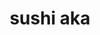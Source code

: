 ---
layout: place
title: "sushi aka"
permalink: /virginia/suffolk/sushi-aka.html
stateAbbr: VA
stateName: Virginia
cityName: Suffolk
seo:
  name: "sushi aka"
  type: Restaurant
  links: http://www.sushiaka.com/
description: "sushi aka serves delicious sushi in Suffolk, Virginia. Try fresh Japanese dishes for a great dining experience. Available for takeout, and dinner."
place_id: ChIJb21qDw0PsIkRcdgDM7rjRCM
photos:
  - name: >-
      places/ChIJb21qDw0PsIkRcdgDM7rjRCM/photos/AeeoHcKfq3W0JKt2EE1jC0wKPzCCea2l-GlN2WqN5EEl4_DatpwiXu26dWtJ9XMYd4zD-P4MqfwA1I8TyBHFbRLh8yT17XKOrfdPTmo0PZ2zYQ7Rohuv9pDB5NyU-ZCz-ulNQ7dc9hFAO6IihSpIYo6OmaM7CpZH0S2yeU3HGgUE_FNvOBlq7DeWGr4JUHevCAHGdS6Z4lbM43GAjAeFHzPO5AdszPOsR_hOGdoep3Df4u-OUZTCyyvTCdZkM94d1k9Vq5an6CgOaRNDXcgGctf5TCIrLP7WEEYUNvurEL3BQDd0eVa6-lPjY7vv3nmMnROduPbWlxZ56VZguwzNHm6SiiYmMceV5jU-C2sm0EMPnc-1Q9ycGVWGmckgpHNuXho-4kn3s46eDIf9FEmIR4Gl1cOHb_4vy9X58D4jHFIqlMEnRg
    widthPx: 4800
    heightPx: 3253
    authorAttributions:
      - displayName: SC
        uri: https://maps.google.com/maps/contrib/112953678517521258705
        photoUri: >-
          https://lh3.googleusercontent.com/a-/ALV-UjUHBZpR4W-mDkfcpyB37fHkwl07nqo5O-9jyfVtPlL9V0fEcEe7=s100-p-k-no-mo
    flagContentUri: >-
      https://www.google.com/local/imagery/report/?cb_client=maps_api_places.places_api&image_key=!1e10!2sCIHM0ogKEICAgICKt52beA&hl=en-US
    googleMapsUri: >-
      https://www.google.com/maps/place//data=!3m4!1e2!3m2!1sCIHM0ogKEICAgICKt52beA!2e10!4m2!3m1!1s0x89b00f0d0f6a6d6f:0x2344e3ba3303d871
  - name: >-
      places/ChIJb21qDw0PsIkRcdgDM7rjRCM/photos/AeeoHcI30vk87hPie7aoD7Lzj6ukT45oko7gx3Dv3R96sKFhNjvhASHw-B2beCGzK7SBJWkfcaA0St7vQjrFIfVAWnrJOTvx1Puyo5WSLauTJiEjyBllCZDJKKxeoPre1U3p_AeQ5gSKE8wFJtDsMmnzgQlZn0ZR3Z-hvHvJZRjHg8dv33jmUaxNytvPS7xzbI4z2RrrKgRzPmgWkywXYorQ8IlhQxKtZlvN7Fc-G80RflYRvR_IaoRBR_LxJKLnNPyW0sOxiUphwdshhaObLfu4LyakOvzeLI0XgH79nl5DygEHKA
    widthPx: 3024
    heightPx: 4032
    authorAttributions:
      - displayName: sushi aka
        uri: https://maps.google.com/maps/contrib/110259548207316826585
        photoUri: >-
          https://lh3.googleusercontent.com/a-/ALV-UjVrkpPrHW3XsU_CQ70KEIHD3ifJteNRrY44Li6FuFdM6Wf5Qjw=s100-p-k-no-mo
    flagContentUri: >-
      https://www.google.com/local/imagery/report/?cb_client=maps_api_places.places_api&image_key=!1e10!2sAF1QipMQUiukU807jfFErE9p05sQk3hd4_flfGCHLjeb&hl=en-US
    googleMapsUri: >-
      https://www.google.com/maps/place//data=!3m4!1e2!3m2!1sAF1QipMQUiukU807jfFErE9p05sQk3hd4_flfGCHLjeb!2e10!4m2!3m1!1s0x89b00f0d0f6a6d6f:0x2344e3ba3303d871
  - name: >-
      places/ChIJb21qDw0PsIkRcdgDM7rjRCM/photos/AeeoHcJUKbNjUc0NNv_syM7tVhEZOCyHRF3u0Yt7e8_nvKva93kG0V0B36SiUe1D75SwFHONBirDkzcmfHkean6lCIK8u1luDMfb-2JP7lJeIxDCq-wmwdrVAsuJnUk9cAAJ2IyI1wXPeIGf0cLeWeZFg8F2mOC53dorTU_gEnZI15AGQi-zGoDtJtpbCcTcynrcJmH-TxYzfld7Eyrfk3VXYaFPgBWz-rH7GFX7xDAAO29xmZheHFjDG267AYPEG0BQJvsP60pCM2rBt66gf7x7RpF7pELYEcc__07OgYshLARjcQ
    widthPx: 612
    heightPx: 408
    authorAttributions:
      - displayName: sushi aka
        uri: https://maps.google.com/maps/contrib/110259548207316826585
        photoUri: >-
          https://lh3.googleusercontent.com/a-/ALV-UjVrkpPrHW3XsU_CQ70KEIHD3ifJteNRrY44Li6FuFdM6Wf5Qjw=s100-p-k-no-mo
    flagContentUri: >-
      https://www.google.com/local/imagery/report/?cb_client=maps_api_places.places_api&image_key=!1e10!2sAF1QipNoxIforidqCH0CRsuhzvgWKbpSTnNKnHvSW8ax&hl=en-US
    googleMapsUri: >-
      https://www.google.com/maps/place//data=!3m4!1e2!3m2!1sAF1QipNoxIforidqCH0CRsuhzvgWKbpSTnNKnHvSW8ax!2e10!4m2!3m1!1s0x89b00f0d0f6a6d6f:0x2344e3ba3303d871
  - name: >-
      places/ChIJb21qDw0PsIkRcdgDM7rjRCM/photos/AeeoHcKn_UZdf1_f7PIk1tTh_7pgkfH0o2g54be3GHf7z3Km1pk_wqpFOT_iUOiuzwKPbq3zc03AH15KCln1QPzoT9D63aLQo39K7TATu8l64Fg_3wZPJ2T3IzS_jPHC88jUnQVv0brqu6JSqgS84lkOqsDjPRdu44iKgq2_zGC6PXbhGjQ7i_oDygaLsNjd_rG08l81YlXrewrFN5-eLMCcSicp6oiK5zmiC_sWQpsZFccNAg8DoTN-js2BMB77zr1uDknfScQL53cIIiNPFpdcZfOpG17EznFy1NXoXgAhIjF0TEXtFFQGCbTheh519FjbQoS4O4iXHgS-2rL1vnl1TA0lueG3OUp9PkkLe3lVGyh3WdnCVUoNgpoDP1lNy6c_w2qb1h-GGIXKCZlnIppepv671QU-_eGnLRl5Yl8AFGatMQ
    widthPx: 4000
    heightPx: 3000
    authorAttributions:
      - displayName: Y Y
        uri: https://maps.google.com/maps/contrib/117118267416888379972
        photoUri: >-
          https://lh3.googleusercontent.com/a/ACg8ocKTK0VDpLG8l0gMAQVsZDiqa6yH0092bT-MAOD-ZYF9x5BSHs1e=s100-p-k-no-mo
    flagContentUri: >-
      https://www.google.com/local/imagery/report/?cb_client=maps_api_places.places_api&image_key=!1e10!2sCIHM0ogKEICAgICvz6ewOg&hl=en-US
    googleMapsUri: >-
      https://www.google.com/maps/place//data=!3m4!1e2!3m2!1sCIHM0ogKEICAgICvz6ewOg!2e10!4m2!3m1!1s0x89b00f0d0f6a6d6f:0x2344e3ba3303d871
  - name: >-
      places/ChIJb21qDw0PsIkRcdgDM7rjRCM/photos/AeeoHcJ5vxy3Y1J1_pJqx6iHHak87zHw8Rt801OdRAY91OhWsT2585YBAv9pLz8NL3Vo-AMB5dgSiJ37ozR7_3gyVHPxbs3WMF2s0acLhowb7r-cmNJ6GfbJlEZ2ecGFJPwWozPk8Zny9vrFIpekKMTJyA6Jmv5sK-n8pWbkdSAYumQhauaoG3yNE19z88u1KfVCEd-iUy8mLXewyaL62nkFE5oaUCp2p5iKFpg-56MdH3gS3J96cj1rz5UltSkpJV5wRZzbw_WxMCspZ0ueJrlnOXhYwNpaqdnJPVbpukd5e8f5TWvAzKRLcAqayho8Ca0dibvFyqbuumvqldByy52Bo1H_QZYoTspsLprfZ187HjGbsukVnd6_M5oQmTgcTSw-bGVweFNyKv1PWaA8SAAhKdVKmh_E9_df7e1MbwJH4uq2s-w
    widthPx: 3024
    heightPx: 4032
    authorAttributions:
      - displayName: Lexie Redd
        uri: https://maps.google.com/maps/contrib/101415576870035089560
        photoUri: >-
          https://lh3.googleusercontent.com/a/ACg8ocIFuq3m-hOItBeQqDCjvo40ze8Kwiq3AaKdMjuWOqTaeyGQug=s100-p-k-no-mo
    flagContentUri: >-
      https://www.google.com/local/imagery/report/?cb_client=maps_api_places.places_api&image_key=!1e10!2sCIHM0ogKEICAgIDH59XzkQE&hl=en-US
    googleMapsUri: >-
      https://www.google.com/maps/place//data=!3m4!1e2!3m2!1sCIHM0ogKEICAgIDH59XzkQE!2e10!4m2!3m1!1s0x89b00f0d0f6a6d6f:0x2344e3ba3303d871
  - name: >-
      places/ChIJb21qDw0PsIkRcdgDM7rjRCM/photos/AeeoHcI_FEmYR-PmrTjYZk7XlfvSdLAzsXvgZlS3AcVi-i5CoPUI05Jb53BOr3-qHODGxEdHUy0HqrLDp2DK9LqQusnEzRbh6lFsyXXBwE5uiM9VYn-jEiYvAHKimsRQxx-7TjoPHsJg3MXJ8yGqaimXoDECqtuim2z6XMpHOYGTJ_7sbeiqCdEbX0MKZk7TdCDLOW5VFODWxK3y9VTKGIzKXsxEzZ2UE24HhZM40ixfAL9etLLKJuqYF5GP2heZiVrxIFmM3Rc_l8TGppGAydaBi2GMbTrX5_dzgBnyYg1FUT21-Fev7xnQ0nngntfjPfBMvcw9-zaree3ZTHKWLFjHZbJ0cXwDvI9euSVCeypEYG0cv-nf0fmeFxrDiwEesUMmXXVzXIhzx0JGpx-OUefMQN73kwOdYDs5Km3JA34X2MHizc4
    widthPx: 4000
    heightPx: 3000
    authorAttributions:
      - displayName: Y Y
        uri: https://maps.google.com/maps/contrib/117118267416888379972
        photoUri: >-
          https://lh3.googleusercontent.com/a/ACg8ocKTK0VDpLG8l0gMAQVsZDiqa6yH0092bT-MAOD-ZYF9x5BSHs1e=s100-p-k-no-mo
    flagContentUri: >-
      https://www.google.com/local/imagery/report/?cb_client=maps_api_places.places_api&image_key=!1e10!2sCIHM0ogKEICAgICv8Zin4wE&hl=en-US
    googleMapsUri: >-
      https://www.google.com/maps/place//data=!3m4!1e2!3m2!1sCIHM0ogKEICAgICv8Zin4wE!2e10!4m2!3m1!1s0x89b00f0d0f6a6d6f:0x2344e3ba3303d871
  - name: >-
      places/ChIJb21qDw0PsIkRcdgDM7rjRCM/photos/AeeoHcIQ4ZxGPCyOLAkcCWURnn2Hm9T5TNumz-wVsN6I70NV84cRc28mqMSo2ODsvyOOJO-hwLiV6zXIdDV6ZyyYDfVoJllfgAAGUc5z3bI_h9Gen37tBe2yQW1bcPq7IoOVcmbh5wo2Qa-hE_OTWr_Lf6Id_6M8GeSZaZnQb9Gh-HNcyIvnbrdpqipTyq3NZ14Mx5kqYA9ual8xaCDVER6siNPaD6ugP_sDqWwVqhj7od5zqNnhXhRjtEuu38S2jD7ff1pa2qGb2UnNHh9XGFZGq4a2EF2XCWLIdvEbLOEsnOtLgpBbC5_S1xOuRQ0NJSnxWzi_cLOYnhPZxxsM9iQq_h1sIQ-O961rvy4JkiDdY3szHAJx23dXW6W5ZWCG3VbhtkAfkPWTndlSV_jyML-T4pr5mg9X8JKtzZZ10SyXJUAXPmAq
    widthPx: 4032
    heightPx: 3024
    authorAttributions:
      - displayName: SC
        uri: https://maps.google.com/maps/contrib/112953678517521258705
        photoUri: >-
          https://lh3.googleusercontent.com/a-/ALV-UjUHBZpR4W-mDkfcpyB37fHkwl07nqo5O-9jyfVtPlL9V0fEcEe7=s100-p-k-no-mo
    flagContentUri: >-
      https://www.google.com/local/imagery/report/?cb_client=maps_api_places.places_api&image_key=!1e10!2sCIHM0ogKEICAgIDJxaXh_gE&hl=en-US
    googleMapsUri: >-
      https://www.google.com/maps/place//data=!3m4!1e2!3m2!1sCIHM0ogKEICAgIDJxaXh_gE!2e10!4m2!3m1!1s0x89b00f0d0f6a6d6f:0x2344e3ba3303d871
  - name: >-
      places/ChIJb21qDw0PsIkRcdgDM7rjRCM/photos/AeeoHcLbMgX4ffl0dp_cbbnxFfp6gErBS7SeVM5ZCidDn5VK79ct-k7L5QWVd_pmCi82JKTxvjfmf_df47_-WSx3FInc2USJvdz0TxFAOvzYTB3M4ymOEXkzRDXiQD-HhVydZSJLAzvOo6wDkshV-K5b8nUnsKpwP87c4MvEU0Ai4uMKfKfCm5xpawPZzqfmgtVFuxt7WKSeNpndO3H0Au2CqFWoPepfNu2Wnyz9rKG2fOVNaYN5zhq9argn0-JxJMKAwO8Q32pb5k9OHRNzKGMS7zds8vPSiOrt__y0yZkE4ULx3Sbqn3AATqVdIxAYloB9LTYdnnCRzFBdS9HIrdpLpIoA0_XOHlfU8V7ZyIQX-OtQiBe-8Ev1FXDbgjivz_tWvVE4xYLW1FxCQ6RVmPvLk3Oh_vM0WEEc1aTnm5Xa5XERyQ
    widthPx: 3024
    heightPx: 4032
    authorAttributions:
      - displayName: Lexie Redd
        uri: https://maps.google.com/maps/contrib/101415576870035089560
        photoUri: >-
          https://lh3.googleusercontent.com/a/ACg8ocIFuq3m-hOItBeQqDCjvo40ze8Kwiq3AaKdMjuWOqTaeyGQug=s100-p-k-no-mo
    flagContentUri: >-
      https://www.google.com/local/imagery/report/?cb_client=maps_api_places.places_api&image_key=!1e10!2sCIHM0ogKEICAgIDH59XzUQ&hl=en-US
    googleMapsUri: >-
      https://www.google.com/maps/place//data=!3m4!1e2!3m2!1sCIHM0ogKEICAgIDH59XzUQ!2e10!4m2!3m1!1s0x89b00f0d0f6a6d6f:0x2344e3ba3303d871
  - name: >-
      places/ChIJb21qDw0PsIkRcdgDM7rjRCM/photos/AeeoHcIhHbczJBJw-jKk54gbjaOWox27OrbxgMS9hf2tD0avV2OyyCiuR3eZlSeGGMBiGgddbc1OxOLYKJBEAD9siXTvv3d3QqO7YulWAyyoYnNr4dOhOPi3fqYTTb4qMpGtBmHUocWC5r3pTkOi6i6ktaSvi0KJddFKP_HIeVpr-Ya9yePCz8gufVWnrO50ytTZeaOL5V9BMYyRaGWP4rt2w1iqrpl_4B-2y0RZZcmMlfQRZ0TUzMtH31Sls4MdFXv3WQkLvEad2ZM6FP2_u8HtT_w0KFHxKc8vBP99xQ2R7sPGP541inJwhVmt4EXATPxaaHG8I3Ry42W6IPrlnI5UnoKa3aoBn06N3asdgxGgeZqVDFN-KhIIFkYTyW410Zf_5f0aB0lPRmxndDigTHVqwMGNOtI21W7wvhN1Jphmcn6uOl90
    widthPx: 3024
    heightPx: 4032
    authorAttributions:
      - displayName: Ginny Rowe
        uri: https://maps.google.com/maps/contrib/109583774939023786805
        photoUri: >-
          https://lh3.googleusercontent.com/a-/ALV-UjXtWU80EU4VIzTo6CIxP7NNLiXhtpry22FrtP9BGr2Rn3Sl-koC=s100-p-k-no-mo
    flagContentUri: >-
      https://www.google.com/local/imagery/report/?cb_client=maps_api_places.places_api&image_key=!1e10!2sCIHM0ogKEICAgIDrmNDn3QE&hl=en-US
    googleMapsUri: >-
      https://www.google.com/maps/place//data=!3m4!1e2!3m2!1sCIHM0ogKEICAgIDrmNDn3QE!2e10!4m2!3m1!1s0x89b00f0d0f6a6d6f:0x2344e3ba3303d871
  - name: >-
      places/ChIJb21qDw0PsIkRcdgDM7rjRCM/photos/AeeoHcKfInulnGR3hOI7J0UTOr5wmJE2xs85POKgOCiRO4Qx--TU_mgUStmRDWAL1GkQvMzID1TAjZm9Yi449WQnTJEXZ1hPXt4VejqY49C_8bH7oBOaVkkajVAkL0RCJTOLGA02Xm1OmpH4OVk_9wpodt3ULlElRoon-t1Oa-90n1LHQJKMcqoPkwkbfKthmO1A_X1_NXHBtPIbBTAXTK3b0CYlsbbqcCCt9Cjj62DK6CwqiVfRrWkoJSbPYFPxMCo_RAlRCenj38jBQEtnmk4NMr0VqgvhXiG9Wcxl7Cly4O8FU56qw3DACvEtNFpjM4DTKaIPlMGQeIU323cbPAtY-SW_-NeXIdpraYAXEWZJ0ZbxETU8SmIggkV0OpJc68gFLjjrIjUDwAx4Z38IoNymqe50gsjq2-Tq6Bef-vLKOQ6HYw
    widthPx: 4000
    heightPx: 2252
    authorAttributions:
      - displayName: Y Y
        uri: https://maps.google.com/maps/contrib/117118267416888379972
        photoUri: >-
          https://lh3.googleusercontent.com/a/ACg8ocKTK0VDpLG8l0gMAQVsZDiqa6yH0092bT-MAOD-ZYF9x5BSHs1e=s100-p-k-no-mo
    flagContentUri: >-
      https://www.google.com/local/imagery/report/?cb_client=maps_api_places.places_api&image_key=!1e10!2sCIHM0ogKEICAgICz8q3uHg&hl=en-US
    googleMapsUri: >-
      https://www.google.com/maps/place//data=!3m4!1e2!3m2!1sCIHM0ogKEICAgICz8q3uHg!2e10!4m2!3m1!1s0x89b00f0d0f6a6d6f:0x2344e3ba3303d871
address: 116 W Washington St, Suffolk, VA 23434, USA
street: 116 W Washington St
city: Suffolk
state: VA
zip: '23434'
country: USA
neighborhood: null
latitude: '36.728487'
longitude: '-76.583566'
accessibility_options:
  wheelchairAccessibleParking: true
  wheelchairAccessibleEntrance: true
  wheelchairAccessibleRestroom: true
  wheelchairAccessibleSeating: true
business_status: OPERATIONAL
name: sushi aka
google_maps_links:
  directionsUri: >-
    https://www.google.com/maps/dir//''/data=!4m7!4m6!1m1!4e2!1m2!1m1!1s0x89b00f0d0f6a6d6f:0x2344e3ba3303d871!3e0
  placeUri: https://maps.google.com/?cid=2541406478603114609
  writeAReviewUri: >-
    https://www.google.com/maps/place//data=!4m3!3m2!1s0x89b00f0d0f6a6d6f:0x2344e3ba3303d871!12e1
  reviewsUri: >-
    https://www.google.com/maps/place//data=!4m4!3m3!1s0x89b00f0d0f6a6d6f:0x2344e3ba3303d871!9m1!1b1
  photosUri: >-
    https://www.google.com/maps/place//data=!4m3!3m2!1s0x89b00f0d0f6a6d6f:0x2344e3ba3303d871!10e5
primary_type: Asian Restaurant
opening_hours:
  regular: null
  current: null
secondary_opening_hours:
  regular:
    weekdayDescriptions: null
    type: null
  current:
    weekdayDescriptions: null
    type: null
phone: (757) 923-1160
price_level: null
price_range: $30 &ndash; $50
rating: '4.7'
rating_count: 338
website: http://www.sushiaka.com/
reviews:
  - name: >-
      places/ChIJb21qDw0PsIkRcdgDM7rjRCM/reviews/ChdDSUhNMG9nS0VJQ0FnSUNQcm9EUzBRRRAB
    relativePublishTimeDescription: 4 months ago
    rating: 5
    text:
      text: >-
        We love this restaurant! Hands down the BEST sushi/sashimi in Hampton
        Roads area and abroad. You know it’s going to be a quality sushi
        restaurant when the sushi chef owns it. It’s a small intimate
        atmosphere, and their staff is only a few people. Everyone who works
        there is like a family. Every dish including the desserts are made in
        house, and they use fresh seasonal produce sourced from local farms. If
        you’re not 100% a fan of sushi or fish they have some incredible pork,
        beef and chicken dishes as well. Sometimes they’ll feature Kobe beef
        cuts. Yum! Our family loves sushi and most of the time when we order
        takeout or dine in we give them a budget for a sushi platter, and tell
        them what our likes and dislikes are and Chef Mike will create an
        amazing assortment for us. A home run every time. During cooler months
        they’ll have pork belly ramen, which my daughter craves it’s so good.
        All around I highly recommend Sushi Aka to everyone who visits Suffolk
        or lives in the area. I’ve met people from Richmond who make it a
        special point to eat there. It’s a gem in downtown Suffolk. Support
        local small businesses and help local math!
      languageCode: en
    originalText:
      text: >-
        We love this restaurant! Hands down the BEST sushi/sashimi in Hampton
        Roads area and abroad. You know it’s going to be a quality sushi
        restaurant when the sushi chef owns it. It’s a small intimate
        atmosphere, and their staff is only a few people. Everyone who works
        there is like a family. Every dish including the desserts are made in
        house, and they use fresh seasonal produce sourced from local farms. If
        you’re not 100% a fan of sushi or fish they have some incredible pork,
        beef and chicken dishes as well. Sometimes they’ll feature Kobe beef
        cuts. Yum! Our family loves sushi and most of the time when we order
        takeout or dine in we give them a budget for a sushi platter, and tell
        them what our likes and dislikes are and Chef Mike will create an
        amazing assortment for us. A home run every time. During cooler months
        they’ll have pork belly ramen, which my daughter craves it’s so good.
        All around I highly recommend Sushi Aka to everyone who visits Suffolk
        or lives in the area. I’ve met people from Richmond who make it a
        special point to eat there. It’s a gem in downtown Suffolk. Support
        local small businesses and help local math!
      languageCode: en
    authorAttribution:
      displayName: Hillarey Breedlove
      uri: https://www.google.com/maps/contrib/118414045824468089184/reviews
      photoUri: >-
        https://lh3.googleusercontent.com/a/ACg8ocIPfVDMVqL_wNrKE26HAZ-tThdP3kgiq3wUSEPP4POZt_T7bg=s128-c0x00000000-cc-rp-mo
    publishTime: '2024-11-24T13:28:32.615648Z'
    flagContentUri: >-
      https://www.google.com/local/review/rap/report?postId=ChdDSUhNMG9nS0VJQ0FnSUNQcm9EUzBRRRAB&d=17924085&t=1
    googleMapsUri: >-
      https://www.google.com/maps/reviews/data=!4m6!14m5!1m4!2m3!1sChdDSUhNMG9nS0VJQ0FnSUNQcm9EUzBRRRAB!2m1!1s0x89b00f0d0f6a6d6f:0x2344e3ba3303d871
  - name: >-
      places/ChIJb21qDw0PsIkRcdgDM7rjRCM/reviews/ChZDSUhNMG9nS0VJQ0FnSURybU5DYkVnEAE
    relativePublishTimeDescription: 9 months ago
    rating: 5
    text:
      text: >-
        We had a really good experience. Food is awesome and service is good.
        The atmosphere is a bit dark lighting so elders have to use a flashlight
        on their phone to see. First, the chef offers a tasty free tuna and
        avocado starter. I got a Roppongi drink and it was great! The chicken
        teriyaki is SO good. The rainbow roll is so good too!! It’s dessert week
        so they offered a banana split and strawberry cheesecake and they were
        to DIE for! Definitely recommend checking this place out! Mike is
        awesome!
      languageCode: en
    originalText:
      text: >-
        We had a really good experience. Food is awesome and service is good.
        The atmosphere is a bit dark lighting so elders have to use a flashlight
        on their phone to see. First, the chef offers a tasty free tuna and
        avocado starter. I got a Roppongi drink and it was great! The chicken
        teriyaki is SO good. The rainbow roll is so good too!! It’s dessert week
        so they offered a banana split and strawberry cheesecake and they were
        to DIE for! Definitely recommend checking this place out! Mike is
        awesome!
      languageCode: en
    authorAttribution:
      displayName: Ginny Rowe
      uri: https://www.google.com/maps/contrib/109583774939023786805/reviews
      photoUri: >-
        https://lh3.googleusercontent.com/a-/ALV-UjXtWU80EU4VIzTo6CIxP7NNLiXhtpry22FrtP9BGr2Rn3Sl-koC=s128-c0x00000000-cc-rp-mo-ba4
    publishTime: '2024-07-14T01:13:38.947332Z'
    flagContentUri: >-
      https://www.google.com/local/review/rap/report?postId=ChZDSUhNMG9nS0VJQ0FnSURybU5DYkVnEAE&d=17924085&t=1
    googleMapsUri: >-
      https://www.google.com/maps/reviews/data=!4m6!14m5!1m4!2m3!1sChZDSUhNMG9nS0VJQ0FnSURybU5DYkVnEAE!2m1!1s0x89b00f0d0f6a6d6f:0x2344e3ba3303d871
  - name: >-
      places/ChIJb21qDw0PsIkRcdgDM7rjRCM/reviews/ChZDSUhNMG9nS0VJQ0FnSURkNmZ6UExBEAE
    relativePublishTimeDescription: a year ago
    rating: 5
    text:
      text: >-
        Wow! Just wow! This hidden gem is a MUST VISIT! Dinner here was
        absolutely amazing from start to finish. The service was superb, the
        staff was very friendly and extremely attentive, I couldn't ask for
        better.


        We got the calamari and one of the appetizer specials. Both were
        awesome. The dipping sauce for the calamari was on another level!


        My friend and I both got platters, he got the 40 piece sashimi combo and
        I got the chef's choice platter. The food was absolutely stunning. The
        quality was immaculate, some of the best sushi I've had outside of
        Japan.


        I ordered dessert, got the blackberry swirl icecream, it was stunning!


        All in all an outstanding experience. I'll definitely be back and I
        cannot express how highly I recommend this place.
      languageCode: en
    originalText:
      text: >-
        Wow! Just wow! This hidden gem is a MUST VISIT! Dinner here was
        absolutely amazing from start to finish. The service was superb, the
        staff was very friendly and extremely attentive, I couldn't ask for
        better.


        We got the calamari and one of the appetizer specials. Both were
        awesome. The dipping sauce for the calamari was on another level!


        My friend and I both got platters, he got the 40 piece sashimi combo and
        I got the chef's choice platter. The food was absolutely stunning. The
        quality was immaculate, some of the best sushi I've had outside of
        Japan.


        I ordered dessert, got the blackberry swirl icecream, it was stunning!


        All in all an outstanding experience. I'll definitely be back and I
        cannot express how highly I recommend this place.
      languageCode: en
    authorAttribution:
      displayName: Juniper Shively
      uri: https://www.google.com/maps/contrib/115481669022595550117/reviews
      photoUri: >-
        https://lh3.googleusercontent.com/a/ACg8ocKFRV8puVeespXrDyafFiwvRrv3zPj4xvxdOQdSXsk1ChdWcQ=s128-c0x00000000-cc-rp-mo-ba4
    publishTime: '2024-02-24T23:36:51.269614Z'
    flagContentUri: >-
      https://www.google.com/local/review/rap/report?postId=ChZDSUhNMG9nS0VJQ0FnSURkNmZ6UExBEAE&d=17924085&t=1
    googleMapsUri: >-
      https://www.google.com/maps/reviews/data=!4m6!14m5!1m4!2m3!1sChZDSUhNMG9nS0VJQ0FnSURkNmZ6UExBEAE!2m1!1s0x89b00f0d0f6a6d6f:0x2344e3ba3303d871
  - name: >-
      places/ChIJb21qDw0PsIkRcdgDM7rjRCM/reviews/ChZDSUhNMG9nS0VJQ0FnSURGMnN1RVNnEAE
    relativePublishTimeDescription: 5 months ago
    rating: 5
    text:
      text: >-
        The most authentic sushi and sashimi place I ever tasted here in
        Virginia! We were station in Japan for 3 years and I fall in love with
        their culture, place and food. We’ve been here 5 years now, so far this
        is the best place I found. This place is so amazing and so authentic
        sushi, specially the sashimi! AKA is local and own by the chief that
        work closely with the famous Japanese sushi chef from Philadelphia! I
        don’t know if you’re that craze with sushi and sashimi to drive an hour
        away but it’s all worth it! It’s the closest one from authentic Japanese
        sushi and sashimi! From their salad, appetizer, main course, up to
        dessert (red bean cream brûlée) ! Even their alcohol is really good!.

        Highly recommended!
      languageCode: en
    originalText:
      text: >-
        The most authentic sushi and sashimi place I ever tasted here in
        Virginia! We were station in Japan for 3 years and I fall in love with
        their culture, place and food. We’ve been here 5 years now, so far this
        is the best place I found. This place is so amazing and so authentic
        sushi, specially the sashimi! AKA is local and own by the chief that
        work closely with the famous Japanese sushi chef from Philadelphia! I
        don’t know if you’re that craze with sushi and sashimi to drive an hour
        away but it’s all worth it! It’s the closest one from authentic Japanese
        sushi and sashimi! From their salad, appetizer, main course, up to
        dessert (red bean cream brûlée) ! Even their alcohol is really good!.

        Highly recommended!
      languageCode: en
    authorAttribution:
      displayName: michelle Estes
      uri: https://www.google.com/maps/contrib/117399633029066181685/reviews
      photoUri: >-
        https://lh3.googleusercontent.com/a-/ALV-UjUeIVS3zdiSsOE5aoDZv5H7mswFhTAszmdhIRkrRP3u5bVgoGVthw=s128-c0x00000000-cc-rp-mo-ba5
    publishTime: '2024-10-24T01:26:26.491588Z'
    flagContentUri: >-
      https://www.google.com/local/review/rap/report?postId=ChZDSUhNMG9nS0VJQ0FnSURGMnN1RVNnEAE&d=17924085&t=1
    googleMapsUri: >-
      https://www.google.com/maps/reviews/data=!4m6!14m5!1m4!2m3!1sChZDSUhNMG9nS0VJQ0FnSURGMnN1RVNnEAE!2m1!1s0x89b00f0d0f6a6d6f:0x2344e3ba3303d871
  - name: >-
      places/ChIJb21qDw0PsIkRcdgDM7rjRCM/reviews/ChdDSUhNMG9nS0VJQ0FnSUNkak5hc3V3RRAB
    relativePublishTimeDescription: a year ago
    rating: 5
    text:
      text: >-
        Excellent! We've been dying for a real sushi spot....Finally! Everything
        was fabulous! We had the chef's sashimi/sushi combo, uni soup, toro,
        cheesecake- try it all! Fish was fresh, there was a wonderful selection.
        Our waitress was also so sweet. My only complaint is that we did pay for
        something that we never received as we ordered a lot, so something got
        lost in the shuffle of bringing many dishes out. We will still return,
        we absolutely enjoyed our meal!
      languageCode: en
    originalText:
      text: >-
        Excellent! We've been dying for a real sushi spot....Finally! Everything
        was fabulous! We had the chef's sashimi/sushi combo, uni soup, toro,
        cheesecake- try it all! Fish was fresh, there was a wonderful selection.
        Our waitress was also so sweet. My only complaint is that we did pay for
        something that we never received as we ordered a lot, so something got
        lost in the shuffle of bringing many dishes out. We will still return,
        we absolutely enjoyed our meal!
      languageCode: en
    authorAttribution:
      displayName: Anitha
      uri: https://www.google.com/maps/contrib/116890191186377705866/reviews
      photoUri: >-
        https://lh3.googleusercontent.com/a-/ALV-UjXNPejI6r7Sj9D_I12KEo6L_dhZ9O2BS-CCT3gBK7bmRRckxTL-qw=s128-c0x00000000-cc-rp-mo-ba6
    publishTime: '2024-02-13T03:54:28.296125Z'
    flagContentUri: >-
      https://www.google.com/local/review/rap/report?postId=ChdDSUhNMG9nS0VJQ0FnSUNkak5hc3V3RRAB&d=17924085&t=1
    googleMapsUri: >-
      https://www.google.com/maps/reviews/data=!4m6!14m5!1m4!2m3!1sChdDSUhNMG9nS0VJQ0FnSUNkak5hc3V3RRAB!2m1!1s0x89b00f0d0f6a6d6f:0x2344e3ba3303d871
parking_options:
  freeParkingLot: true
  freeStreetParking: true
  valetParking: false
payment_options:
  acceptsCreditCards: true
  acceptsDebitCards: true
  acceptsCashOnly: false
allow_dogs: null
curbside_pickup: true
delivery: false
dine_in: true
good_for_children: null
good_for_groups: true
good_for_sports: false
live_music: false
menu_for_children: false
outdoor_seating: true
reservable: true
restroom: true
serves_beer: true
serves_breakfast: false
serves_brunch: false
serves_cocktails: true
serves_coffee: true
serves_dinner: true
serves_dessert: true
serves_lunch: null
serves_vegetarian_food: true
serves_wine: true
takeout: true
summary: null

---